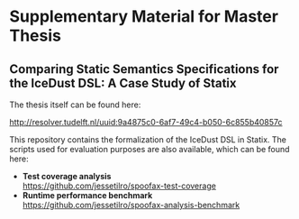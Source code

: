 # Supplementary Material for Master Thesis
## Comparing Static Semantics Specifications for the IceDust DSL: A Case Study of Statix

The thesis itself can be found here:

<http://resolver.tudelft.nl/uuid:9a4875c0-6af7-49c4-b050-6c855b40857c>

This repository contains the formalization of the IceDust DSL in Statix. The scripts used for evaluation purposes are also available, which can be found here:

- __Test coverage analysis__<br><https://github.com/jessetilro/spoofax-test-coverage> 
- __Runtime performance benchmark__<br><https://github.com/jessetilro/spoofax-analysis-benchmark> 